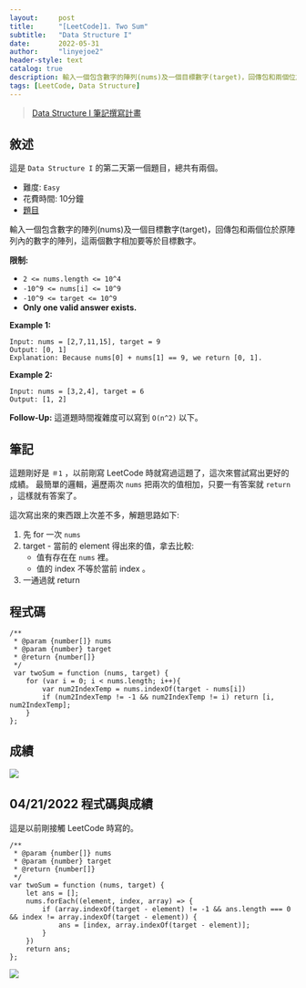 ```yaml
---
layout:     post
title:      "[LeetCode]1. Two Sum"
subtitle:   "Data Structure I"
date:       2022-05-31
author:     "linyejoe2"
header-style: text
catalog: true
description: 輸入一個包含數字的陣列(nums)及一個目標數字(target)，回傳包和兩個位於原陣列內的數字的陣列，這兩個數字相加要等於目標數字。
tags: [LeetCode, Data Structure]
---
```


>[Data Structure I 筆記撰寫計畫](/2022/05/30/leetcode/Data%20Structure/Data%20Structure%20I/Starting_write_Data_Structure_I_note/)

## 敘述

這是 `Data Structure I` 的第二天第一個題目，總共有兩個。

+ 難度: `Easy`
+ 花費時間: 10分鐘
+ [題目](https://leetcode.com/problems/two-sum/)

輸入一個包含數字的陣列(nums)及一個目標數字(target)，回傳包和兩個位於原陣列內的數字的陣列，這兩個數字相加要等於目標數字。

**限制:**

-  `2 <= nums.length <= 10^4`
-  `-10^9 <= nums[i] <= 10^9`
-  `-10^9 <= target <= 10^9`
-  **Only one valid answer exists.**

**Example 1:**

```=
Input: nums = [2,7,11,15], target = 9
Output: [0, 1]
Explanation: Because nums[0] + nums[1] == 9, we return [0, 1].
```

**Example 2:**

```=
Input: nums = [3,2,4], target = 6
Output: [1, 2]
```

**Follow-Up:** 這道題時間複雜度可以寫到 `O(n^2)` 以下。

## 筆記

這題剛好是 `＃1` ，以前剛寫 LeetCode 時就寫過這題了，這次來嘗試寫出更好的成績。
最簡單的邏輯，遍歷兩次 `nums` 把兩次的值相加，只要一有答案就 `return` ，這樣就有答案了。

這次寫出來的東西跟上次差不多，解題思路如下:
1. 先 for 一次 `nums`
2. target - 當前的 element 得出來的值，拿去比較:
    + 值有存在在 `nums` 裡。
    + 值的 index 不等於當前 index 。
3. 一通過就 return


## 程式碼

```js=
/**
 * @param {number[]} nums
 * @param {number} target
 * @return {number[]}
 */
 var twoSum = function (nums, target) {
    for (var i = 0; i < nums.length; i++){
        var num2IndexTemp = nums.indexOf(target - nums[i])
        if (num2IndexTemp != -1 && num2IndexTemp != i) return [i, num2IndexTemp];
    }
};
```

## 成績

![](https://i.imgur.com/NuAKKtz.png)

## 04/21/2022 程式碼與成績

這是以前剛接觸 LeetCode 時寫的。

```js=
/**
 * @param {number[]} nums
 * @param {number} target
 * @return {number[]}
 */
var twoSum = function (nums, target) {
    let ans = [];
    nums.forEach((element, index, array) => {
        if (array.indexOf(target - element) != -1 && ans.length === 0 && index != array.indexOf(target - element)) {
            ans = [index, array.indexOf(target - element)];
        }
    })
    return ans;
};
```

![](https://i.imgur.com/Iiv42MO.png)

<!-- ##### 參考資料 -->
